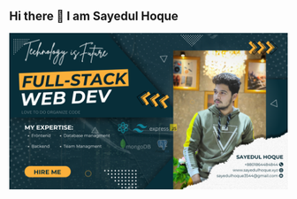 ## Hi there 👋 I am Sayedul Hoque

<img src="./images/co.png" alt="Mokkapps GitHub README header image">
